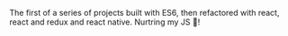 The first of a series of projects built with ES6, then refactored with react, react and redux and react native. Nurtring my JS  💪!